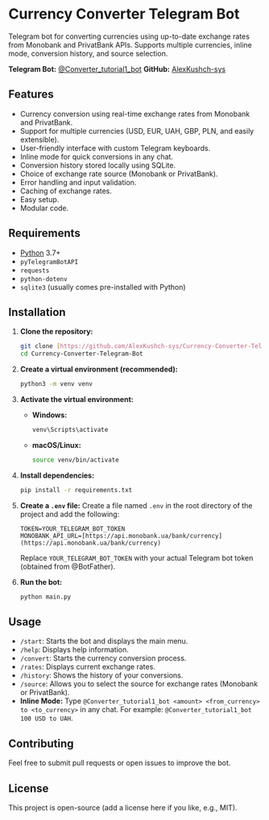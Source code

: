 # Currency Converter Telegram Bot

Telegram bot for converting currencies using up-to-date exchange rates from Monobank and PrivatBank APIs. Supports multiple currencies, inline mode, conversion history, and source selection.

**Telegram Bot:** [@Converter_tutorial1_bot](https://t.me/Converter_tutorial1_bot)
**GitHub:** [AlexKushch-sys](https://github.com/AlexKushch-sys)

## Features

*   Currency conversion using real-time exchange rates from Monobank and PrivatBank.
*   Support for multiple currencies (USD, EUR, UAH, GBP, PLN, and easily extensible).
*   User-friendly interface with custom Telegram keyboards.
*   Inline mode for quick conversions in any chat.
*   Conversion history stored locally using SQLite.
*   Choice of exchange rate source (Monobank or PrivatBank).
*   Error handling and input validation.
*   Caching of exchange rates.
*   Easy setup.
*   Modular code.

## Requirements

*   [Python](https://www.python.org/) 3.7+
*   `pyTelegramBotAPI`
*   `requests`
*   `python-dotenv`
*   `sqlite3` (usually comes pre-installed with Python)

## Installation

1.  **Clone the repository:**

    ```bash
    git clone [https://github.com/AlexKushch-sys/Currency-Converter-Telegram-Bot.git](https://github.com/AlexKushch-sys/Currency-Converter-Telegram-Bot.git)
    cd Currency-Converter-Telegram-Bot
    ```

2.  **Create a virtual environment (recommended):**

    ```bash
    python3 -m venv venv
    ```

3.  **Activate the virtual environment:**

    *   **Windows:**
        ```bash
        venv\Scripts\activate
        ```
    *   **macOS/Linux:**
        ```bash
        source venv/bin/activate
        ```

4.  **Install dependencies:**

    ```bash
    pip install -r requirements.txt
    ```

5.  **Create a `.env` file:** Create a file named `.env` in the root directory of the project and add the following:

    ```
    TOKEN=YOUR_TELEGRAM_BOT_TOKEN
    MONOBANK_API_URL=[https://api.monobank.ua/bank/currency](https://api.monobank.ua/bank/currency)
    ```

    Replace `YOUR_TELEGRAM_BOT_TOKEN` with your actual Telegram bot token (obtained from @BotFather).

6.  **Run the bot:**

    ```bash
    python main.py
    ```

## Usage

*   `/start`: Starts the bot and displays the main menu.
*   `/help`: Displays help information.
*   `/convert`: Starts the currency conversion process.
*   `/rates`: Displays current exchange rates.
*   `/history`: Shows the history of your conversions.
*   `/source`: Allows you to select the source for exchange rates (Monobank or PrivatBank).
*   **Inline Mode:** Type `@Converter_tutorial1_bot <amount> <from_currency> to <to_currency>` in any chat. For example: `@Converter_tutorial1_bot 100 USD to UAH`.

## Contributing

Feel free to submit pull requests or open issues to improve the bot.

## License

This project is open-source (add a license here if you like, e.g., MIT).
